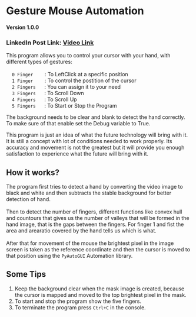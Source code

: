 # Gesture Mouse Automation

**Version 1.0.0**

### LinkedIn Post Link: [Video Link](https://www.linkedin.com/feed/update/urn:li:activity:6693546821140189184/)

This program allows you to control your cursor with your hand, with different types of gestures:<br>
<br>
&nbsp;&nbsp;&nbsp;&nbsp;`0 Finger` &nbsp;&nbsp;&nbsp;&nbsp;&nbsp;&nbsp; : To LeftClick at a specific position<br>
&nbsp;&nbsp;&nbsp;&nbsp;`1 Finger` &nbsp;&nbsp;&nbsp;&nbsp;&nbsp;&nbsp; : To control the postition of the cursor<br>
&nbsp;&nbsp;&nbsp;&nbsp;`2 Fingers`&nbsp;&nbsp;&nbsp;&nbsp;&nbsp; : You can assign it to your need<br>
&nbsp;&nbsp;&nbsp;&nbsp;`3 Fingers`&nbsp;&nbsp;&nbsp;&nbsp;&nbsp; : To Scroll Down <br>
&nbsp;&nbsp;&nbsp;&nbsp;`4 Fingers`&nbsp;&nbsp;&nbsp;&nbsp;&nbsp; : To Scroll Up<br>
&nbsp;&nbsp;&nbsp;&nbsp;`5 Fingers`&nbsp;&nbsp;&nbsp;&nbsp;&nbsp; : To Start or Stop the Program<br>

The background needs to be clear and blank to detect the hand correctly. To make sure of that enable set the Debug variable to True.

This program is just an idea of what the future technology will bring with it. It is still a concept with lot of conditions needed to work properly. Its accuracy and movement is not the greatest but it will provide you enough satisfaction to experience what the future will bring with it.

## How it works?

The program first tries to detect a hand by converting the video image to black and white and then subtracts the stable background for better detection of hand. <br><br>
Then to detect the number of fingers, different functions like convex hull and countours that gives us the number of valleys that will be formed in the hand image, that is the gaps between the fingers. For finger 1 and fist the area and arearatio covered by the hand tells us which is what.<br><br>
After that for movement of the mouse the brightest pixel in the image screen is taken as the reference coordinate and then the cursor is moved to that position using the `PyAutoGUI` Automation library.

## Some Tips

1. Keep the background clear when the mask image is created, because the cursor is mapped and moved to the top brightest pixel in the mask.<br>
2. To start and stop the program show the five fingers.<br>
3. To terminate the program press `Ctrl+C` in the console.<br>
